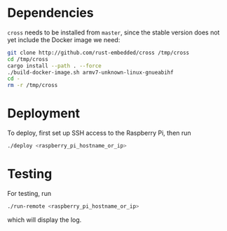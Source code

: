 # Dependencies

`cross` needs to be installed from `master`, since the stable version does not yet include the Docker image we need:

```bash
git clone http://github.com/rust-embedded/cross /tmp/cross
cd /tmp/cross
cargo install --path . --force
./build-docker-image.sh armv7-unknown-linux-gnueabihf
cd -
rm -r /tmp/cross
```

# Deployment

To deploy, first set up SSH access to the Raspberry Pi, then run

```bash
./deploy <raspberry_pi_hostname_or_ip>
```

# Testing

For testing, run

```bash
./run-remote <raspberry_pi_hostname_or_ip>
```

which will display the log.
